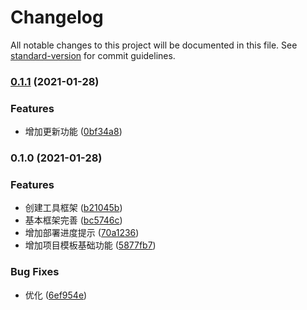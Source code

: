# Changelog

All notable changes to this project will be documented in this file. See [standard-version](https://github.com/conventional-changelog/standard-version) for commit guidelines.

### [0.1.1](https://github.com/BWrong/misthinTools/compare/v0.1.0...v0.1.1) (2021-01-28)


### Features

* 增加更新功能 ([0bf34a8](https://github.com/BWrong/misthinTools/commit/0bf34a8af35bdd0a4a1f7ea5b70ca24afaff74b5))

### 0.1.0 (2021-01-28)


### Features

* 创建工具框架 ([b21045b](https://github.com/BWrong/misthinTools/commit/b21045bd2a8f21e6de6dd930e2cbb6ccc3805928))
* 基本框架完善 ([bc5746c](https://github.com/BWrong/misthinTools/commit/bc5746c320ca7e16f1d3dc861134ea2446a15f16))
* 增加部署进度提示 ([70a1236](https://github.com/BWrong/misthinTools/commit/70a12369d4336d9b6e8b7abb97caaa15c9450ede))
* 增加项目模板基础功能 ([5877fb7](https://github.com/BWrong/misthinTools/commit/5877fb718ec6b9243a824375900e00b5bc4f8d84))


### Bug Fixes

* 优化 ([6ef954e](https://github.com/BWrong/misthinTools/commit/6ef954ed9bfa9cee8b3a336a0c990231803f950d))
